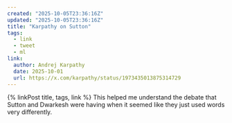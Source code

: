 ```yaml
---
created: "2025-10-05T23:36:16Z"
updated: "2025-10-05T23:36:16Z"
title: "Karpathy on Sutton"
tags:
  - link
  - tweet
  - ml
link:
  author: Andrej Karpathy
  date: 2025-10-01
  url: https://x.com/karpathy/status/1973435013875314729
---
```


{% linkPost title, tags, link %} This helped me understand the debate that Sutton and Dwarkesh were having when it seemed like they just used words very differently.
